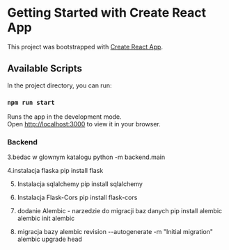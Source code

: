 # Getting Started with Create React App

This project was bootstrapped with [Create React App](https://github.com/facebook/create-react-app).

## Available Scripts

In the project directory, you can run:

### `npm run start`

Runs the app in the development mode.\
Open [http://localhost:3000](http://localhost:3000) to view it in your browser.



### Backend

3.bedac w glownym katalogu
python -m backend.main

4.instalacja flaska
pip install flask

5. Instalacja sqlalchemy
pip install sqlalchemy

6. Instalacja Flask-Cors
pip install flask-cors

7. dodanie Alembic - narzedzie do migracji baz danych
pip install alembic
alembic init alembic

8. migracja bazy
alembic revision --autogenerate -m "Initial migration"
alembic upgrade head

